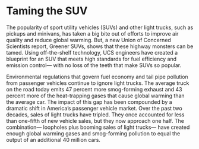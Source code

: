 # Taming the SUV
The popularity of sport utility vehicles (SUVs) and other light trucks, such as pickups and minivans, has
taken a big bite out of efforts to improve air quality and reduce global warming. But, a new Union of Concerned Scientists report, Greener SUVs, shows that these highway monsters can be tamed. Using off-the-shelf technology, UCS engineers have created a blueprint for an SUV that meets high standards for fuel efficiency and emission control— with no loss of the teeth that make SUVs so popular.

Environmental regulations that govern fuel economy and tail pipe pollution from passenger vehicles continue to ignore light trucks. The average truck on the road today emits 47 percent more smog-forming exhaust and 43 percent more of the heat-trapping gases that cause global warming than the average car. The impact of this gap
has been compounded by a dramatic shift in America’s passenger vehicle market. Over the past two decades, sales of light trucks have tripled. They once accounted for less than one-fifth of new vehicle sales, but they now approach one half. The combination— loopholes plus booming sales of light trucks— have created enough global warming gases and smog-forming pollution to equal the output of an additional 40 million cars.